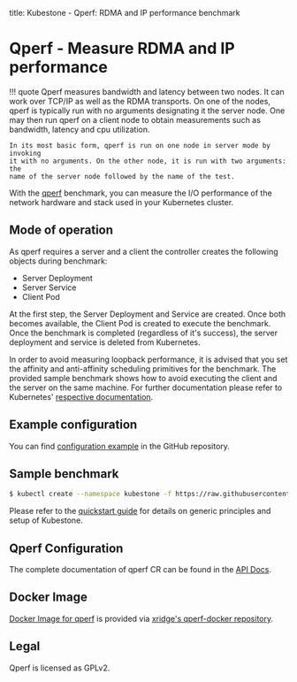 title: Kubestone - Qperf: RDMA and IP performance benchmark

# Qperf - Measure RDMA and IP performance

!!! quote
    Qperf measures bandwidth and latency between two nodes. It can work over
    TCP/IP as well as the RDMA transports. On one of the nodes, qperf is
    typically run with no arguments designating it the server node. One may
    then run qperf on a client node to obtain measurements such as bandwidth,
    latency and cpu utilization.

    In its most basic form, qperf is run on one node in server mode by invoking
    it with no arguments. On the other node, it is run with two arguments: the
    name of the server node followed by the name of the test.

With the [qperf](https://github.com/linux-rdma/qperf) benchmark, you can
measure the I/O performance of the network hardware and stack used in your
Kubernetes cluster.



## Mode of operation

As qperf requires a server and a client the controller creates the following objects during benchmark:
* Server Deployment
* Server Service
* Client Pod

At the first step, the Server Deployment and Service are created. Once both
becomes available, the Client Pod is created to execute the benchmark. Once the
benchmark is completed (regardless of it's success), the server deployment and
service is deleted from Kubernetes.

In order to avoid measuring loopback performance, it is advised that you set
the affinity and anti-affinity scheduling primitives for the benchmark. The
provided sample benchmark shows how to avoid executing the client and the
server on the same machine. For further documentation please refer to
Kubernetes' [respective documentation](https://kubernetes.io/docs/concepts/configuration/assign-pod-node/).



## Example configuration

You can find [configuration example](https://github.com/xridge/kubestone/blob/master/config/samples/perf_v1alpha1_qperf.yaml) in the GitHub repository.



## Sample benchmark
```bash
$ kubectl create --namespace kubestone -f https://raw.githubusercontent.com/xridge/kubestone/master/config/samples/perf_v1alpha1_qperf.yaml
```


Please refer to the [quickstart guide](../quickstart.md) for details on generic principles and setup of Kubestone.




## Qperf Configuration

The complete documentation of qperf CR can be found in the [API Docs](../apidocs.md#perf.kubestone.xridge.io/v1alpha1.QperfSpec).



## Docker Image

[Docker Image for qperf](https://hub.docker.com/r/xridge/qperf) is provided via [xridge's qperf-docker repository](https://github.com/xridge/qperf-docker).



## Legal

Qperf is licensed as GPLv2.

